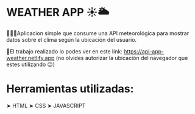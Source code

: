 # WEATHER APP ☀️🌥

👨🏽‍💻Aplicacion simple que consume una API meteorológica para mostrar datos sobre el clima según la ubicación del usuario.

🔎El trabajo realizado lo podes ver en este link: https://api-app-weather.netlify.app (no olvides autorizar la ubicación del navegador que estes utilizando 😉)

# Herramientas utilizadas:

➤ HTML
➤ CSS
➤ JAVASCRIPT
